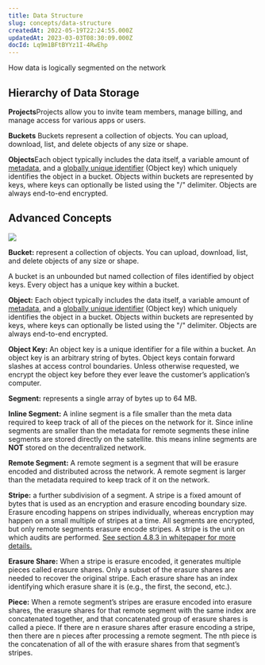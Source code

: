 ```yaml
---
title: Data Structure
slug: concepts/data-structure
createdAt: 2022-05-19T22:24:55.000Z
updatedAt: 2023-03-03T08:30:09.000Z
docId: Lq9m1BFtBYYz1I-4RwEhp
---
```


How data is logically segmented on the network

## Hierarchy of Data Storage

**Projects**Projects allow you to invite team members, manage billing, and manage access for various apps or users.

**Buckets** Buckets represent a collection of objects. You can upload, download, list, and delete objects of any size or shape.

**Objects**Each object typically includes the data itself, a variable amount of [metadata](https://en.wikipedia.org/wiki/Metadata), and a [globally unique identifier](https://en.wikipedia.org/wiki/Globally_unique_identifier) (Object key) which  uniquely identifies the object in a bucket. Objects within buckets are represented by keys, where keys can optionally be listed using the "/" delimiter. Objects are always end-to-end encrypted.

## Advanced Concepts

![](https://archbee-image-uploads.s3.amazonaws.com/kv3plx2xmXcUGcVl4Lttj/F1tpWMp1WeBWlJyUfdem3_image.png)

**Bucket:** represent a collection of objects. You can upload, download, list, and delete objects of any size or shape.

A bucket is an unbounded but named collection of files identified by object keys. Every object has a unique key within a bucket.&#x20;

**Object:** Each object typically includes the data itself, a variable amount of [metadata](https://en.wikipedia.org/wiki/Metadata), and a [globally unique identifier](https://en.wikipedia.org/wiki/Globally_unique_identifier) (Object key) which  uniquely identifies the object in a bucket. Objects within buckets are represented by keys, where keys can optionally be listed using the "/" delimiter. Objects are always end-to-end encrypted.

**Object Key:** An object key is a unique identifier for a file within a bucket. An object key is an arbitrary string of bytes. Object keys contain forward slashes at access control boundaries. Unless otherwise requested, we encrypt the object key before they ever leave the customer’s application’s computer.

**Segment:** represents a single array of bytes up to 64 MB.

**Inline Segment:** A inline segment is a file smaller than the meta data required to keep track of all of the pieces on the network for it. Since inline segments are smaller than the metadata for remote segments these inline segments are stored directly on the satellite. this means inline segments are **NOT** stored on the decentralized network.&#x20;

**Remote Segment:** A remote segment is a segment that will be erasure encoded and distributed across the network. A remote segment is larger than the metadata required to keep track of it on the network.

**Stripe:** a further subdivision of a segment. A stripe is a fixed amount of bytes that is used as an encryption and erasure encoding boundary size. Erasure encoding happens on stripes individually, whereas encryption may happen on a small multiple of stripes at a time. All segments are encrypted, but only remote segments erasure encode stripes. A stripe is the unit on which audits are performed. [See section 4.8.3 in whitepaper for more details. ](https://storj.io/storjv3.pdf)

**Erasure Share:** When a stripe is erasure encoded, it generates multiple pieces called erasure shares. Only a subset of the erasure shares are needed to recover the original stripe. Each erasure share has an index identifying which erasure share it is (e.g., the first, the second, etc.).

**Piece:** When a remote segment’s stripes are erasure encoded into erasure shares, the erasure shares for that remote segment with the same index are concatenated together, and that concatenated group of erasure shares is called a piece. If there are n erasure shares after erasure encoding a stripe, then there are n pieces after processing a remote segment. The nth piece is the concatenation of all of the with erasure shares from that segment’s stripes.

